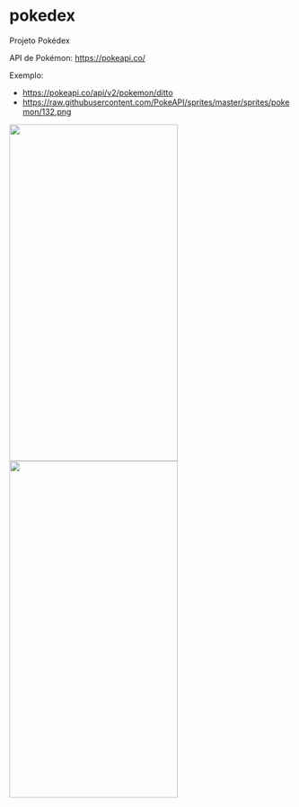 # pokedex


Projeto Pokédex 

API de Pokémon: https://pokeapi.co/

Exemplo:
- https://pokeapi.co/api/v2/pokemon/ditto
- https://raw.githubusercontent.com/PokeAPI/sprites/master/sprites/pokemon/132.png

<img src="https://user-images.githubusercontent.com/100291684/162499132-e912a3fe-22b9-4612-80a0-3664f11e642d.jpeg" width="300" height="600" />  <img src="https://user-images.githubusercontent.com/100291684/162499556-6599f49c-c63c-4942-affa-39c8b1f0816b.jpeg" width="300" height="600" />


